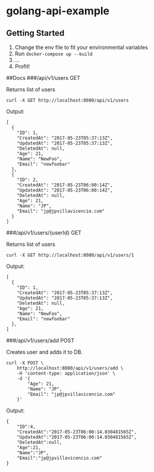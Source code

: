 # golang-api-example
## Getting Started
1. Change the env file to fit your environmental variables
2. Run `docker-compose up --build`
3. ...
4. Profit!

##Docs
###/api/v1/users
GET

Returns list of users

```
curl -X GET http://localhost:8080/api/v1/users
```

Output:

```
[
  {
    "ID": 1,
    "CreatedAt": "2017-05-23T05:37:13Z",
    "UpdatedAt": "2017-05-23T05:37:13Z",
    "DeletedAt": null,
    "Age": 21,
    "Name": "NewFoo",
    "Email": "newfoobar"
  },
  {
    "ID": 2,
    "CreatedAt": "2017-05-23T06:00:14Z",
    "UpdatedAt": "2017-05-23T06:00:14Z",
    "DeletedAt": null,
    "Age": 21,
    "Name": "JP",
    "Email": "jp@jpvillavicencio.com"
  }
]
```

###/api/v1/users/{userId}
GET

Returns list of users

```
curl -X GET http://localhost:8080/api/v1/users/1
```

Output:

```
[
  {
    "ID": 1,
    "CreatedAt": "2017-05-23T05:37:13Z",
    "UpdatedAt": "2017-05-23T05:37:13Z",
    "DeletedAt": null,
    "Age": 21,
    "Name": "NewFoo",
    "Email": "newfoobar"
  },
]
```

###/api/v1/users/add
POST

Creates user and adds it to DB.

```
curl -X POST \
	http://localhost:8080/api/v1/users/add \
	-H 'content-type: application/json' \
	-d '{
		"Age": 21,
		"Name": "JP",
		"Email": "jp@jpvillavicencio.com"
	}'
```

Output:

```
{
	"ID":4,
	"CreatedAt":"2017-05-23T06:00:14.030481565Z",
	"UpdatedAt":"2017-05-23T06:00:14.030481565Z",
	"DeletedAt":null,
	"Age":21,
	"Name":"JP",
	"Email":"jp@jpvillavicencio.com"
}
```